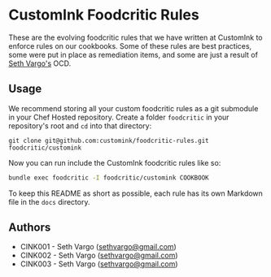 CustomInk Foodcritic Rules
==========================
These are the evolving foodcritic rules that we have written at CustomInk to enforce rules on our cookbooks. Some of these rules are best practices, some were put in place as remediation items, and some are just a result of [Seth Vargo's](https://github.com/sethvargo) OCD.

Usage
-----
We recommend storing all your custom foodcritic rules as a git submodule in your Chef Hosted repository. Create a folder `foodcritic` in your repository's root and `cd` into that directory:

```
git clone git@github.com:customink/foodcritic-rules.git foodcritic/customink
```

Now you can run include the CustomInk foodcritic rules like so:

```bash
bundle exec foodcritic -I foodcritic/customink COOKBOOK
```

To keep this README as short as possible, each rule has its own Markdown file in the `docs` directory.

Authors
-------
- CINK001 - Seth Vargo (sethvargo@gmail.com)
- CINK002 - Seth Vargo (sethvargo@gmail.com)
- CINK003 - Seth Vargo (sethvargo@gmail.com)
